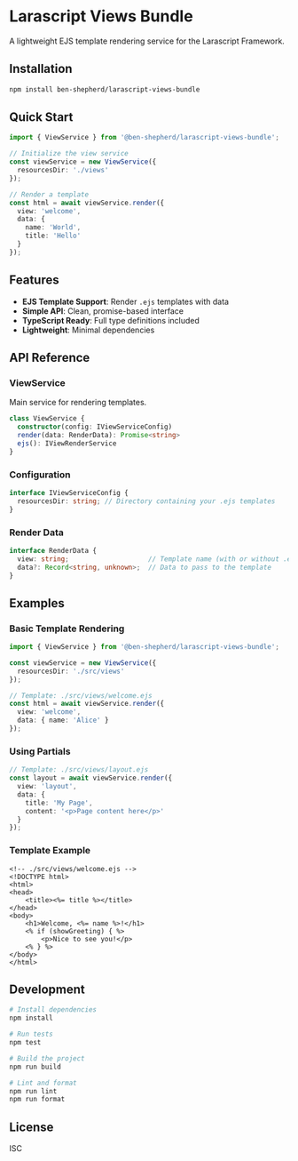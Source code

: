 # Larascript Views Bundle

A lightweight EJS template rendering service for the Larascript Framework.

## Installation

```bash
npm install ben-shepherd/larascript-views-bundle
```

## Quick Start

```typescript
import { ViewService } from '@ben-shepherd/larascript-views-bundle';

// Initialize the view service
const viewService = new ViewService({
  resourcesDir: './views'
});

// Render a template
const html = await viewService.render({
  view: 'welcome',
  data: {
    name: 'World',
    title: 'Hello'
  }
});
```

## Features

- **EJS Template Support**: Render `.ejs` templates with data
- **Simple API**: Clean, promise-based interface
- **TypeScript Ready**: Full type definitions included
- **Lightweight**: Minimal dependencies

## API Reference

### ViewService

Main service for rendering templates.

```typescript
class ViewService {
  constructor(config: IViewServiceConfig)
  render(data: RenderData): Promise<string>
  ejs(): IViewRenderService
}
```

### Configuration

```typescript
interface IViewServiceConfig {
  resourcesDir: string; // Directory containing your .ejs templates
}
```

### Render Data

```typescript
interface RenderData {
  view: string;                    // Template name (with or without .ejs extension)
  data?: Record<string, unknown>;  // Data to pass to the template
}
```

## Examples

### Basic Template Rendering

```typescript
import { ViewService } from '@ben-shepherd/larascript-views-bundle';

const viewService = new ViewService({
  resourcesDir: './src/views'
});

// Template: ./src/views/welcome.ejs
const html = await viewService.render({
  view: 'welcome',
  data: { name: 'Alice' }
});
```

### Using Partials

```typescript
// Template: ./src/views/layout.ejs
const layout = await viewService.render({
  view: 'layout',
  data: {
    title: 'My Page',
    content: '<p>Page content here</p>'
  }
});
```

### Template Example

```ejs
<!-- ./src/views/welcome.ejs -->
<!DOCTYPE html>
<html>
<head>
    <title><%= title %></title>
</head>
<body>
    <h1>Welcome, <%= name %>!</h1>
    <% if (showGreeting) { %>
        <p>Nice to see you!</p>
    <% } %>
</body>
</html>
```

## Development

```bash
# Install dependencies
npm install

# Run tests
npm test

# Build the project
npm run build

# Lint and format
npm run lint
npm run format
```

## License

ISC